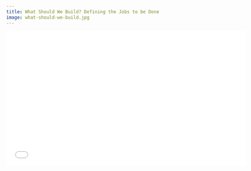 ```yaml
---
title: What Should We Build? Defining the Jobs to be Done
image: what-should-we-build.jpg
---
```


<script async class="speakerdeck-embed" data-id="4fcae8bb3c382a027f01b98e" data-ratio="1.33333333333333" src="//speakerdeck.com/assets/embed.js"></script>

<iframe width="640" height="360" src="//www.youtube.com/embed/xBluYVeuN3w?rel=0" frameborder="0" allowfullscreen></iframe>
